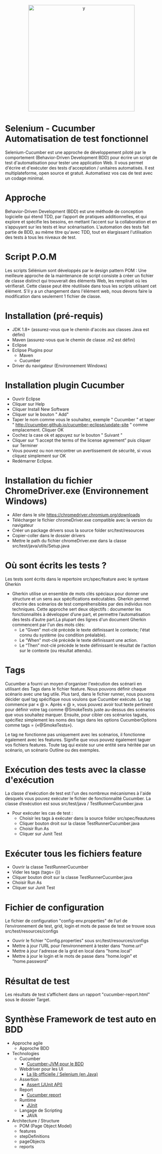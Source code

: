 <p align="center">
<img width="350" alt="y" src="https://user-images.githubusercontent.com/62071683/85179170-93982080-b280-11ea-8033-9afe7238c044.jpg">
</p>

# Selenium - Cucumber Automatisation de test fonctionnel 

Selenium-Cucumber est une approche de développement piloté par le comportement (Behavior-Driven Development BDD) pour écrire un script de test d'automatisation pour tester une application Web. 
Il vous permet d'écrire et d'exécuter des tests d'acceptation / unitaires automatisés. Il est multiplateforme, open source et gratuit. Automatisez vos cas de test avec un codage minimal.

# Approche

Behavior-Driven Development
(BDD) est une méthode de conception logicielle qui étend TDD, par l’apport de pratiques additionnelles, et qui explore et spécifie les besoins, en mettant l’accent sur la collaboration et en s’appuyant sur les tests et leur scénarisation.
L'automation des tests fait partie de BDD, au même titre qu'avec TDD, tout en élargissant l'utilisation des tests à tous les niveaux de test.

# Script P.O.M 

Les scripts Sélénium sont développés par le design pattern POM :
Une meilleure approche de la maintenance de script consiste à créer un fichier de classe distinct qui trouverait des éléments Web, les remplirait où les vérifierait. Cette classe peut être réutilisée dans tous les scripts utilisant cet élément. S'il y a un changement dans l'élément web, nous devons faire la modification dans seulement 1 fichier de classe.

# Installation (pré-requis)

- JDK 1.8+ (assurez-vous que le chemin d'accès aux classes Java est défini)
- Maven (assurez-vous que le chemin de classe .m2 est défini)
- Eclipse
- Eclipse Plugins pour
    - Maven
    - Cucumber
- Driver du navigateur (Environnement Windows) 

# Installation plugin Cucumber

- Ouvrir Eclipse
- Cliquer sur Help
- Cliquer Install New Software
- Cliquer sur le bouton " Add"
- Taper le nom comme vous le souhaitez, exemple " Cucumber " et taper " http://cucumber.github.io/cucumber-eclipse/update-site " comme emplacement. Cliquer OK
- Cochez la case ok et appuyez sur le bouton " Suivant "
- Cliquer sur “I accept the terms of the license agreement” puis cliquer sur Terminer
- Vous pouvez ou non rencontrer un avertissement de sécurité, si vous cliquez simplement sur OK
- Redémarrer Eclipse.

# Installation du fichier ChromeDriver.exe (Environnement Windows) 

   - Aller dans le site https://chromedriver.chromium.org/downloads   
   - Télécharger le fichier chromeDriver.exe compatible avec la version du navigateur
   - Créer un package drivers sous la source folder src/test/resources 
   - Copier-coller dans le dossier drivers  
   - Mettre le path du fichier chromeDriver.exe dans la classe src/test/java/utils/Setup.java
 
#  Où sont écrits les tests ?

Les tests sont écrits dans le repertoire src/spec/feature avec le syntaxe Gherkin
- Gherkin utilise un ensemble de mots clés spéciaux pour donner une structure et un sens aux spécifications exécutables. Gherkin permet d’écrire des scénarios de test compréhensibles par des individus non techniques. Cette approche sert deux objectifs : documenter les fonctionnalités à développer d’une part, et permettre l’automatisation des tests d’autre part.La plupart des lignes d'un document Gherkin commencent par l'un des mots clés:
  - Le “Given” mot-clé précède le texte définissant le contexte; l'état connu du système (ou condition préalable).
  - Le “When” mot-clé précède le texte définissant une action.
  - Le “Then” mot-clé précède le texte définissant le résultat de l'action sur le contexte (ou résultat attendu).
  
# Tags 

Cucumber a fourni un moyen d'organiser l'exécution des scénarii en utilisant des Tags dans le fichier feature. Nous pouvons définir chaque scénario avec une tag utile. Plus tard, dans le fichier runner, nous pouvons décider quel tag spécifique nous voulons que Cucumber exécute. Le tag commence par « @ ». Après « @ », vous pouvez avoir tout texte pertinent pour définir votre tag comme @SmokeTests juste au-dessus des scénarios que vous souhaitez marquer. 
Ensuite, pour cibler ces scénarios tagués, spécifiez simplement les noms des tags dans les options CucumberOptions comme tags = {«@SmokeTests»}.

Le tag ne fonctionne pas uniquement avec les scénarios, il fonctionne également avec les features. Signifie que vous pouvez également taguer vos fichiers features. 
Toute tag qui existe sur une entité sera héritée par un scénario, un scénario Outline ou des exemples.
  
# Exécution des tests avec la classe d'exécution
 
La classe d'exécution de test est l'un des nombreux mécanismes à l'aide desquels vous pouvez exécuter le fichier de fonctionnalité Cucumber. 
La classe d’exécution est sous src/test/java / TestRunnerCucumber.java

- Pour exécuter les cas de test :
  - Choisir les tags à exécuter dans la source folder src/spec/feautures
  - Cliquer bouton droit sur la classe TestRunnerCucumber.java
  - Choisir Run As
  - Cliquer sur Junit Test
 
# Exécuter tous les fichiers feature 

   - Ouvrir la classe TestRunnerCucumber
   - Vider les tags (tags= {})
   - Cliquer bouton droit sur la classe TestRunnerCucumber.java
   - Choisir Run As
   - Cliquer sur Junit Test
   
# Fichier de configuration 

Le fichier de configuration "config-env.properties" de l’url de l’environnement de test, grid, login et mots de passe de test se trouve sous src/test/resources/configs

   - Ouvrir le fichier "Config.properties" sous src/test/resources/configs
   - Mettre à jour l’URL pour l’environnement à tester dans "home.url"
   - Mettre à jour l'adresse de la grid en local dans "home.local" 
   - Mettre à jour le login et le mots de passe dans "home.login" et "home.password"
   
# Résultat de test 
 
Les résultats de test s’affichent dans un rapport "cucumber-report.html" sous le dossier Target.

# Synthèse Framework de test auto en BDD

- Approche agile
  - Approche BDD 
- Technologies
  - Cucumber 
    - [Cucumber-JVM pour le BDD](https://cucumber.io/docs/installation/java/#maven)
  - Webdriver pour les UI 
    - [La lib officielle / Selenium (en Java)](https://mvnrepository.com/artifact/org.seleniumhq.selenium/selenium-java)
  - Assertion 
    - [Assert (JUnit API)](http://junit.sourceforge.net/javadoc/org/junit/Assert.html)
  - Report 
    - [Cucumber report](https://cucumber.io/docs/installation/java/#maven)
  - Runtime 
    - [JUnit](http://junit.sourceforge.net/javadoc/org/junit/Assert.html)
  - Langage de Scripting
      - JAVA
- Architecture / Structure
  - POM (Page Object Model)
  - features
  - stepDefinitions
  - pageObjects
  - reports
  
  
  

